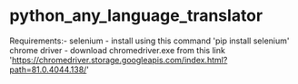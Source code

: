 # python_any_language_translator

Requirements:-
     selenium      - install using this command 'pip install selenium'
     chrome driver - download chromedriver.exe from this link 'https://chromedriver.storage.googleapis.com/index.html?path=81.0.4044.138/'
     
    
